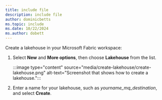 ```yaml
---
title: include file
description: include file
author: dominicbetts
ms.topic: include
ms.date: 10/22/2024
ms.author: dobett
---
```


Create a lakehouse in your Microsoft Fabric workspace:

1. Select **New** and **More options**, then choose **Lakehouse** from the list.

    :::image type="content" source="media/create-lakehouse/create-lakehouse.png" alt-text="Screenshot that shows how to create a lakehouse.":::

1. Enter a name for your lakehouse, such as _yourname_mq_destination_, and select **Create**.
